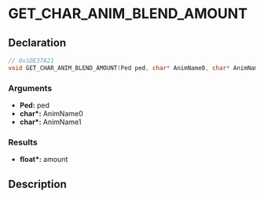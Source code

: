 # GET_CHAR_ANIM_BLEND_AMOUNT

## Declaration
```cpp
// 0x1DE37A21
void GET_CHAR_ANIM_BLEND_AMOUNT(Ped ped, char* AnimName0, char* AnimName1, float* amount);
```

### Arguments
- **Ped:** ped
- **char\*:** AnimName0
- **char\*:** AnimName1

### Results
- **float\*:** amount

## Description
